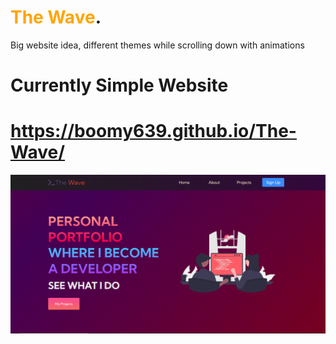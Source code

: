 # <span style="color:orange"> The Wave</span>.
Big website idea, different themes while scrolling down with animations
# Currently Simple Website #

# https://boomy639.github.io/The-Wave/ #



![Website Currently!](website.png)
